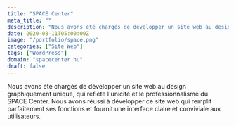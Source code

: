 ```yaml
---
title: "SPACE Center"
meta_title: ""
description: "Nous avons été chargés de développer un site web au design unique"
date: 2020-08-11T05:00:00Z
image: "/portfolio/space.png"
categories: ["Site Web"]
tags: ["WordPress"]
domain: "spacecenter.hu"
draft: false
---
```


Nous avons été chargés de développer un site web au design graphiquement unique, qui reflète l'unicité et le professionnalisme du SPACE Center. Nous avons réussi à développer ce site web qui remplit parfaitement ses fonctions et fournit une interface claire et conviviale aux utilisateurs.
